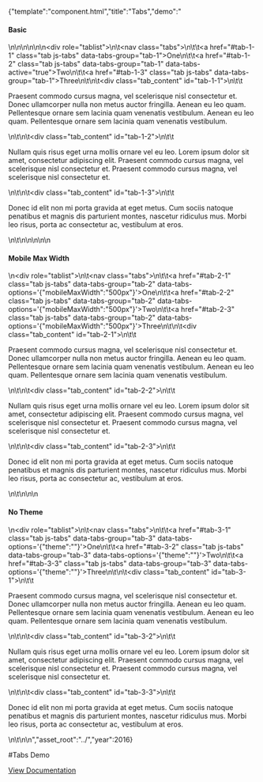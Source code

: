 {"template":"component.html","title":"Tabs","demo":"<h4>Basic</h4>\n\n<!-- START: FIRST DEMO -->\n\n<style>\n\t.tabs { overflow: hidden; }\n</style>\n\n<div role=\"tablist\">\n\t<nav class=\"tabs\">\n\t\t<a href=\"#tab-1-1\" class=\"tab js-tabs\" data-tabs-group=\"tab-1\">One</a>\n\t\t<a href=\"#tab-1-2\" class=\"tab js-tabs\" data-tabs-group=\"tab-1\" data-tabs-active=\"true\">Two</a>\n\t\t<a href=\"#tab-1-3\" class=\"tab js-tabs\" data-tabs-group=\"tab-1\">Three</a>\n\t</nav>\n\t<div class=\"tab_content\" id=\"tab-1-1\">\n\t\t<p>Praesent commodo cursus magna, vel scelerisque nisl consectetur et. Donec ullamcorper nulla non metus auctor fringilla. Aenean eu leo quam. Pellentesque ornare sem lacinia quam venenatis vestibulum. Aenean eu leo quam. Pellentesque ornare sem lacinia quam venenatis vestibulum.</p>\n\t</div>\n\t<div class=\"tab_content\" id=\"tab-1-2\">\n\t\t<p>Nullam quis risus eget urna mollis ornare vel eu leo. Lorem ipsum dolor sit amet, consectetur adipiscing elit. Praesent commodo cursus magna, vel scelerisque nisl consectetur et. Praesent commodo cursus magna, vel scelerisque nisl consectetur et.</p>\n\t</div>\n\t<div class=\"tab_content\" id=\"tab-1-3\">\n\t\t<p>Donec id elit non mi porta gravida at eget metus. Cum sociis natoque penatibus et magnis dis parturient montes, nascetur ridiculus mus. Morbi leo risus, porta ac consectetur ac, vestibulum at eros.</p>\n\t</div>\n</div>\n\n<!-- END: FIRST DEMO -->\n\n<h4>Mobile Max Width</h4>\n<div role=\"tablist\">\n\t<nav class=\"tabs\">\n\t\t<a href=\"#tab-2-1\" class=\"tab js-tabs\" data-tabs-group=\"tab-2\" data-tabs-options='{\"mobileMaxWidth\":\"500px\"}'>One</a>\n\t\t<a href=\"#tab-2-2\" class=\"tab js-tabs\" data-tabs-group=\"tab-2\" data-tabs-options='{\"mobileMaxWidth\":\"500px\"}'>Two</a>\n\t\t<a href=\"#tab-2-3\" class=\"tab js-tabs\" data-tabs-group=\"tab-2\" data-tabs-options='{\"mobileMaxWidth\":\"500px\"}'>Three</a>\n\t</nav>\n\t<div class=\"tab_content\" id=\"tab-2-1\">\n\t\t<p>Praesent commodo cursus magna, vel scelerisque nisl consectetur et. Donec ullamcorper nulla non metus auctor fringilla. Aenean eu leo quam. Pellentesque ornare sem lacinia quam venenatis vestibulum. Aenean eu leo quam. Pellentesque ornare sem lacinia quam venenatis vestibulum.</p>\n\t</div>\n\t<div class=\"tab_content\" id=\"tab-2-2\">\n\t\t<p>Nullam quis risus eget urna mollis ornare vel eu leo. Lorem ipsum dolor sit amet, consectetur adipiscing elit. Praesent commodo cursus magna, vel scelerisque nisl consectetur et. Praesent commodo cursus magna, vel scelerisque nisl consectetur et.</p>\n\t</div>\n\t<div class=\"tab_content\" id=\"tab-2-3\">\n\t\t<p>Donec id elit non mi porta gravida at eget metus. Cum sociis natoque penatibus et magnis dis parturient montes, nascetur ridiculus mus. Morbi leo risus, porta ac consectetur ac, vestibulum at eros.</p>\n\t</div>\n</div>\n\n<h4>No Theme</h4>\n<div role=\"tablist\">\n\t<nav class=\"tabs\">\n\t\t<a href=\"#tab-3-1\" class=\"tab js-tabs\" data-tabs-group=\"tab-3\" data-tabs-options='{\"theme\":\"\"}'>One</a>\n\t\t<a href=\"#tab-3-2\" class=\"tab js-tabs\" data-tabs-group=\"tab-3\" data-tabs-options='{\"theme\":\"\"}'>Two</a>\n\t\t<a href=\"#tab-3-3\" class=\"tab js-tabs\" data-tabs-group=\"tab-3\" data-tabs-options='{\"theme\":\"\"}'>Three</a>\n\t</nav>\n\t<div class=\"tab_content\" id=\"tab-3-1\">\n\t\t<p>Praesent commodo cursus magna, vel scelerisque nisl consectetur et. Donec ullamcorper nulla non metus auctor fringilla. Aenean eu leo quam. Pellentesque ornare sem lacinia quam venenatis vestibulum. Aenean eu leo quam. Pellentesque ornare sem lacinia quam venenatis vestibulum.</p>\n\t</div>\n\t<div class=\"tab_content\" id=\"tab-3-2\">\n\t\t<p>Nullam quis risus eget urna mollis ornare vel eu leo. Lorem ipsum dolor sit amet, consectetur adipiscing elit. Praesent commodo cursus magna, vel scelerisque nisl consectetur et. Praesent commodo cursus magna, vel scelerisque nisl consectetur et.</p>\n\t</div>\n\t<div class=\"tab_content\" id=\"tab-3-3\">\n\t\t<p>Donec id elit non mi porta gravida at eget metus. Cum sociis natoque penatibus et magnis dis parturient montes, nascetur ridiculus mus. Morbi leo risus, porta ac consectetur ac, vestibulum at eros.</p>\n\t</div>\n</div>\n","asset_root":"../","year":2016}

 #Tabs Demo
<p class="back_link"><a href="https://formstone.it/components/tabs">View Documentation</a></p>